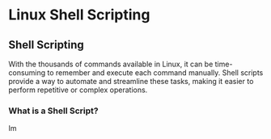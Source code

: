 # Linux Shell Scripting

## Shell Scripting

With the thousands of commands available in Linux, it can be time-consuming to remember and execute each command manually. Shell scripts provide a way to automate and streamline these tasks, making it easier to perform repetitive or complex operations.

### What is a Shell Script?

Im 